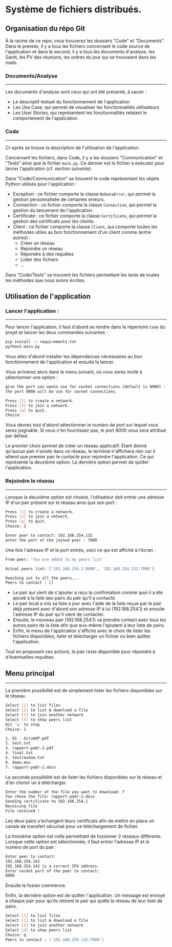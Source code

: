 # Système de fichiers distribués.

## Organisation du répo Git

À la racine de ce repo, vous trouverez les dossiers "Code" et "Documents". Dans le premier, il y a tous
les fichiers concernant le code source de l'application et dans le second, il y a tous les documents d'analyse, 
les Gantt, les PV des réunions, les ordres du jour qui se trouvaient dans les mails. 

### Documents/Analyse

---
Les documents d'analyse sont ceux qui ont été présenté, à savoir :
* Le descriptif textuel du fonctionnement de l'application
* Les Use Case, qui permet de visualiser les fonctionnalités utilisateurs
* Les User Stories, qui représentent les fonctionnalités relatant le comportement de l'application

### Code

---
Ci-après se trouve la description de l'utilisation de l'application.

Concernant les fichiers, dans Code, il y a les dossiers "Communication" et "Tests" ainsi que le fichier `main.py`.
Ce dernier est le fichier à exécuter pour lancer l'application (cf. section suivante).

Dans "Code/Communication" se trouvent le code représentant les objets Python utilisés pour l'application : 
* Exception : ce fichier comporte la classe `NoDataError`, qui permet la gestion personnalisée de certaines erreurs.
* Connection : ce fichier comporte la classe `Connection`, qui permet la gestion du lancement de l'application.
* Certificate : ce fichier comporte la classe `Certificate`, qui permet la gestion des certificats pour les clients.
* Client : ce fichier comporte la classe `Client`, qui comporte toutes les méthodes utiles au bon fonctionnement d'un client comme (entre autres) :
  * Créer un réseau
  * Rejoindre un réseau
  * Répondre à des requêtes
  * Lister des fichiers
  * ... 

Dans "Code/Tests" se trouvent les fichiers permettant les tests de toutes les méthodes que nous avons écrites. 

## Utilisation de l'application

### Lancer l'application :

---
Pour lancer l'application, il faut d'abord se rendre dans le répertoire `Code` du projet et lancer les deux commandes suivantes :

````bash
pip install -r requirements.txt
python3 main.py
````



Vous allez d'abord installer les dépendances nécessaires au bon fonctionnement de l'application et ensuite la lancer.

Vous arriverez alors dans le menu suivant, où vous serez invité à sélectionner une option :

````bash
give the port you wanna use for socket connections (default is 8000) : 9000
the port 9000 will be use for socket connections

Press [1] to create a network.
Press [2] to join a network.
Press [q] to quit.
Choice: 
````
 
Vous devrez tout d'abord sélectionner le numéro de port sur lequel vous serez joignable. Si vous n'en fournissez pas, le port 8000 vous sera attribué par défaut.

Le premier choix permet de créer un réseau applicatif. Etant donné qu'aucun pair n'existe dans ce réseau, 
le terminal n'affichera rien car il attend que premier pair le contacte pour rejoindre l'application.
Ce qui représente la deuxième option. La dernière option permet de quitter l'application.

### Rejoindre le réseau

---
Lorsque la deuxième option est choisie, l'utilisateur doit entrer une adresse IP d'un pair présent sur le réseau ainsi que son port :

```bash
Press [1] to create a network. 
Press [2] to join a network.
Press [q] to quit.
Choice: 2

Enter peer to contact: 192.168.254.132
enter the port of the joined peer : 7000
```


Une fois l'adresse IP et le port entrés, voici ce qui est affiché à l'écran :

```bash
From peer: 'You are added to my peers list'

Actual peers list: ['192.168.254.1:9000', '192.168.254.132:7000']

Reaching out to all the peers...
Peers to contact : []
``` 

* Le pair qui vient de s'ajouter a reçu la confirmation comme quoi il a été ajouté à la liste des pairs du pair 
qu'il a contacté. 
* Le pair local a mis sa liste à jour avec l'aide de la liste reçue par le pair déjà présent avec 
d'abord son adresse IP à lui (192.168.254.1) et ensuite l'adresse IP du pair qu'il vient de contacter.
* Ensuite, le nouveau pair (192.168.254.1) va prendre contact avec tous les autres pairs de la liste afin que eux-même 
l'ajoutent à leur liste de pairs.
* Enfin, le menu de l'application s'affiche avec le choix de lister les fichiers 
disponibles, lister et télécharger un fichier ou bien quitter l'application. 


Tout en proposant ces actions, le pair reste disponible pour répondre à d'éventuelles requêtes.

## Menu principal

---
La première possibilité est de simplement lister les fichiers disponibles sur le réseau.
```bash
Select [1] to list files
Select [2] to list & download a file
Select [3] to join another network
Select [4] to show peers list
Hit 'q' to stop
Choice: 1

1. 01 - ScrumXP.pdf
2. test.txt
3. rapport-padr-2.pdf
4. final.txt
5. textrandom.txt
6. demo.mov
7. rapport-padr-2.docx
```


La seconde possibilité est de lister les fichiers disponibles sur le réseau et d'en choisir un à télécharger.

```bash
Enter the number of the file you want to download: 7
You chose the file: rapport-padr-2.docx
Sending certificate to 192.168.254.1
Receiving file
File received !
```

Les deux pairs s'échangent leurs certificats afin de mettre en place un canale de transfert sécurisé pour ce téléchargement de fichier.



La troisième option est celle permettant de fusionner 2 réseaux différents. Lorsque cette option est sélectionnée, il faut entrer
l'adresse IP et le numéro de port du pair : 

```bash
Enter peer to contact:
192.168.254.142
192.168.254.142 is a correct IP4 address.
Enter socket port of the peer to contact:
8000
```

Ensuite la fusion commence.

Enfin, la dernière option est de quitter l'application. Un message est envoyé à chaque pair pour qu'ils 
retirent le pair qui quitte le réseau de leur liste de pairs.

```bash
Select [1] to list files
Select [2] to list & download a file
Select [3] to join another network
Select [4] to show peers list
Choice: q
Peers to contact : ['192.168.254.132:7000']
```

